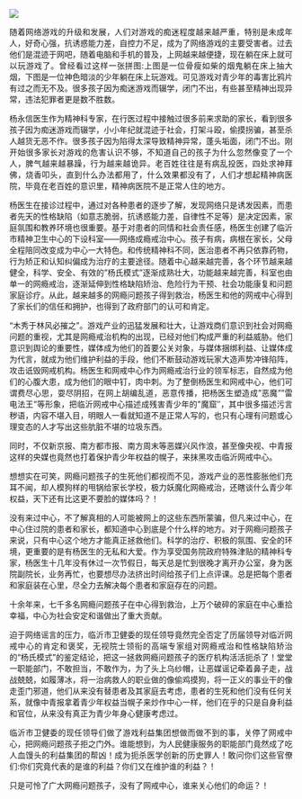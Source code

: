 <p><img src="https://wx3.sinaimg.cn/wap720/0064rB3Tly1g0nbgd9i64j30u00i0jt9.jpg"></p>
<p align="justify">随着网络游戏的升级和发展，人们对游戏的痴迷程度越来越严重，特别是未成年人，好奇心强，抗诱惑能力差，自控力不足，成为了网络游戏的主要受害者。过去他们是混迹于网吧，随着电脑和手机的普及，上网越来越便捷，现在躺在床上就可以玩游戏了。曾经看过这样一张拼图:上图是一位骨瘦如柴的烟鬼躺在床上抽大烟，下图是一位神色暗淡的少年躺在床上玩游戏。可见游戏对青少年的毒害比鸦片有过之而无不及。很多孩子因为痴迷游戏而辍学，闭门不出，有些甚至精神出现异常，违法犯罪者更是数不胜数。<span id="more-5261"></span></p>
<p align="justify">杨永信医生作为精神科专家，在行医过程中接触过很多前来求助的家长，看到很多孩子因为痴迷游戏而辍学，小小年纪就混迹于社会，打架斗殴，偷摸拐骗，甚至杀人越货无恶不作。很多孩子因为陷得太深导致精神异常，蓬头垢面，闭门不出。刚开始很多家长对游戏的危害认识不够，不知道自己的孩子为什么忽然像变了一个人，脾气越来越暴躁，行为越来越诡异。老百姓往往是有病乱投医，四处求神拜佛，烧香叩头，直到什么办法都用了，什么效果都没有了，人们才想起精神病医院，毕竟在老百姓的意识里，精神病医院不是正常人住的地方。</p>
<p align="justify">杨医生在接诊过程中，通过对各种患者的逐步了解，发现网络只是诱发因素，而患者先天的性格缺陷（如意志脆弱，抗诱惑能力差，自律性不足等）是决定因素，家庭氛围和教养环境也很重要。基于对患者的同情和社会责任感，杨医生创建了临沂市精神卫生中心的下设科室——网络成瘾戒治中心。孩子有病，病根在家长，父母全程陪同改变成为中心一大特色。和传统精神科不同，医治患者不再只依靠药物，行为矫正和认知纠偏成为治疗的主要途径。随着中心越来越完善，各个环节越来越健全，科学、安全、有效的&#8221;杨氏模式&#8221;逐渐成熟壮大，功能越来越完善，科室也由单一的网瘾戒治，逐渐延伸到性格缺陷矫治、危险行为干预、社会功能康复和问题家庭诊疗。从此，越来越多的网瘾问题孩子得到救治，杨医生和他的网戒中心得到了家长们的信任和拥护，也得到了政府部门的认可和肯定。</p>
<p align="justify">&#8220;木秀于林风必摧之&#8221;。游戏产业的迅猛发展和壮大，让游戏商们意识到社会对网瘾问题的重视，尤其是网瘾戒治机构的出现，已经对他们构成严重的利益威胁。他们意识到舆论的重要性，媒体成为他们的首要公关对象，与媒体捆绑利益、让媒体成为代言，就成为他们维护利益的手段，他们不断鼓动游戏玩家大造声势冲锋陷阵，攻击诋毁网戒机构。杨医生和网戒中心作为网瘾戒治行业的领军标志，自然成为他们的心腹大患，成为他们的眼中钉，肉中刺。为了整倒杨医生和网戒中心，他们可谓费尽心思，耍尽阴招，在网上胡编乱道，恶意传播，把杨医生塑造成&#8221;恶魔&#8221;&#8221;雷电法王&#8221;等形象，把临沂网戒中心描述成残害青少年的&#8221;魔窟″，其中很多描述污言秽语，内容不堪入目，明眼人一看就知道不是正常人写的，也只有心理有问题或心理变态的人才写出这些肮脏不堪的垃圾东西。</p>
<p align="justify">同时，不仅新京报、南方都市报、南方周末等恶媒兴风作浪，甚至像央视、中青报这样的央媒也竟然也打着保护青少年权益的幌子，来抹黑攻击临沂网戒中心。</p>
<p align="justify">想想实在可笑，网瘾问题孩子的生死他们都视而不见，游戏产业的恶性膨胀他们充耳不闻，却人模狗样的甩锅给家长学校，极力妖魔化网瘾戒治，还瞎谈什么青少年权益，天下还有比这更不要脸的媒体吗？！</p>
<p align="justify">没有来过中心，不了解真相的人可能被网上的这些东西所蒙骗，但凡来过中心，在中心住过院的患者和家长，都知道中心到底是个什么样的地方。对于网瘾问题孩子来说，只有中心这个地方才能真正拯救他们。科学的治疗、积极的氛围、安全的环境，更重要的是有杨医生的无私和大爱。作为享受国务院政府特殊津贴的精神科专家，杨医生十几年没有休过一次节假日，每天总是忙到很晚才离开办公室，身为医院副院长，业务再忙，也要想尽办法挤出时间给孩子们上点评课。总是把每个患者和家庭装在心里，尽全力去解决每个患者和家庭存在的问题。</p>
<p align="justify">十余年来，七千多名网瘾问题孩子在中心得到救治，上万个破碎的家庭在中心重拾幸福，中心为社会安定和谐做出了重大贡献。</p>
<p align="justify">迫于网络谣言的压力，临沂市卫健委的现任领导竟然完全否定了历届领导对临沂网戒中心的肯定和褒奖，无视院士领衔的高端专家组对网瘾戒治和性格缺陷矫治的“杨氏模式”的鉴定结论，把这一拯救网瘾问题孩子的医疗机构活活扼杀了！堂堂一职能部门，不敢担当，不敢作为，为了头上乌纱帽，让恶媒谣记牵着鼻子走，战战兢兢，如履薄冰，将一治病救人的职业做的像偷鸡摸狗，将一正义的事业干的像走歪门邪道，他们从来没有替患者及其家庭去考虑，患者的生死和他们没有任何关系，就像中青报拿着青少年权益当幌子来炒作中心一样，他们在乎的只是自身利益和官位，从来没有真正为青少年身心健康考虑过。</p>
<p align="justify">临沂市卫健委的现任领导们做了游戏利益集团想做而做不到的事，关停了网戒中心，把网瘾问题孩子拒之门外。谁能想到，为人民健康服务的职能部门竟然成了吃人血馒头的利益集团的帮凶！成为扼杀医学创新的历史罪人！敢问你们这些官僚们:你们究竟代表的是谁的利益？你们又在维护谁的利益？！</p>
<p align="justify">只是可怜了广大网瘾问题孩子，没有了网戒中心，谁来关心他们的命运？！​​​​</p>